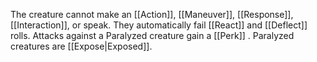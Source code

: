 The creature cannot make an [[Action]], [[Maneuver]],  [[Response]], [[Interaction]], or speak.  They automatically fail [[React]] and [[Deflect]] rolls. Attacks against a Paralyzed creature gain a [[Perk]] . Paralyzed creatures are [[Expose|Exposed]].